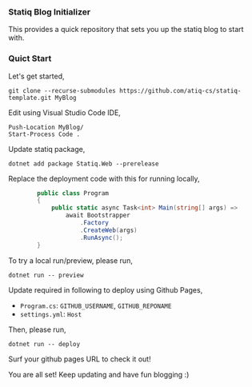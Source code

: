 ### Statiq Blog Initializer
This provides a quick repository that sets you up the statiq blog to start with.

### Quict Start
Let's get started,

    git clone --recurse-submodules https://github.com/atiq-cs/statiq-template.git MyBlog

Edit using Visual Studio Code IDE,

    Push-Location MyBlog/
    Start-Process Code .

Update statiq package,

    dotnet add package Statiq.Web --prerelease

Replace the deployment code with this for running locally,

```csharp
        public class Program
        {
            public static async Task<int> Main(string[] args) =>
                await Bootstrapper
                    .Factory
                    .CreateWeb(args)
                    .RunAsync();
        }
```

To try a local run/preview, please run,

    dotnet run -- preview

Update required in following to deploy using Github Pages,
- `Program.cs`: `GITHUB_USERNAME`, `GITHUB_REPONAME`
- `settings.yml`: `Host`

Then, please run,

    dotnet run -- deploy

Surf your github pages URL to check it out!


You are all set! Keep updating and have fun blogging :)